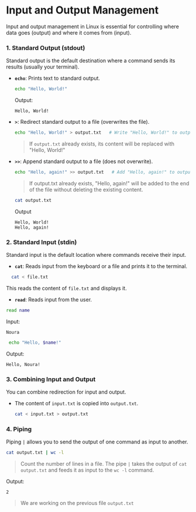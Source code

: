 
# Input and Output Management

Input and output management in Linux is essential for controlling where data goes (output) and where it comes from (input).

### 1. Standard Output (stdout)
Standard output is the default destination where a command sends its results (usually your terminal).
- **`echo`**: Prints text to standard output.
   ```bash
   echo "Hello, World!"
   ```
   Output:
   ```
   Hello, World!
   ```
- **`>`**: Redirect standard output to a file (overwrites the file).
  ```bash
  echo "Hello, World!" > output.txt   # Write "Hello, World!" to output.txt
  ```
  > If `output.txt` already exists, its content will be replaced with "Hello, World!"
  
- **`>>`**: Append standard output to a file (does not overwrite).
  ```bash
  echo "Hello, again!" >> output.txt   # Add "Hello, again!" to output.txt
  ```
  > If output.txt already exists, "Hello, again!" will be added to the end of the file without deleting the existing content.

  ```bash
  cat output.txt
  ```
  Output
  ```
  Hello, World!
  Hello, again!
  ```
### 2. Standard Input (stdin)
Standard input is the default location where commands receive their input.

- **`cat`**: Reads input from the keyboard or a file and prints it to the terminal.
 ```bash
   cat < file.txt
 ```
This reads the content of `file.txt` and displays it.
   
- **`read`**: Reads input from the user.
```bash
read name
```
Input:
```
Noura
```

```bash
 echo "Hello, $name!"
```
 Output:
```
Hello, Noura!
```

### 3. Combining Input and Output
You can combine redirection for input and output.

- The content of `input.txt` is copied into `output.txt`.
   ```bash
   cat < input.txt > output.txt
   ```

### 4. Piping
Piping `|` allows you to send the output of one command as input to another.

   ```bash
   cat output.txt | wc -l   
   ```
> Count the number of lines in a file. The pipe `|` takes the output of `cat output.txt` and feeds it as input to the `wc -l` command.

   Output:
   ```
   2
   ```
> We are working on the previous file `output.txt` 
